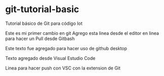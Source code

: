 # git-tutorial-basic
Tutorial básico de Git para código Iot

Este es mi primer cambio en git
Agrego esta linea desde el editor en linea para hacer un Pull desde Gitbash

Este texto fue agregado para hacer uso de github desktop

Texto agregado desde Visual Estudio Code

Linea para hacer push con VSC con la extension de Git